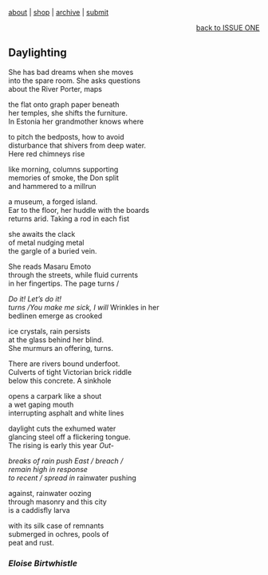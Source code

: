 [about](about.md)  |  [shop](shop.md)  |  [archive](archive.md)  |  [submit](submit.md)

<div align="right">
  <a href="issueone.html">back to ISSUE ONE</a>
</div>

## Daylighting

She has bad dreams when she moves  
into the spare room. She asks questions  
about the River Porter, maps  
  
the flat onto graph paper beneath  
her temples, she shifts the furniture.  
In Estonia her grandmother knows where  

to pitch the bedposts, how to avoid  
disturbance that shivers from deep water.  
Here red chimneys rise  

like morning, columns supporting  
memories of smoke, the Don split  
and hammered to a millrun

a museum, a forged island.  
Ear to the floor, her huddle with the boards  
returns arid. Taking a rod in each fist  

she awaits the clack  
of metal nudging metal  
the gargle of a buried vein.  

She reads Masaru Emoto  
through the streets, while fluid currents   
in her fingertips. The page turns /  

*Do it! Let’s do it!*  
*turns /You make me sick, I will* Wrinkles in her  
bedlinen emerge as crooked  

ice crystals, rain persists  
at the glass behind her blind.  
She murmurs an offering, turns.  

There are rivers bound underfoot.   
Culverts of tight Victorian brick riddle  
below this concrete. A sinkhole  

opens a carpark like a shout  
a wet gaping mouth  
interrupting asphalt and white lines  

daylight cuts the exhumed water  
glancing steel off a flickering tongue.   
The rising is early this year *Out-*  

*breaks of rain push East / breach /  
remain high in response  
to recent / spread in* rainwater pushing  

against, rainwater oozing  
through masonry and this city  
is a caddisfly larva  

with its silk case of remnants  
submerged in ochres, pools of  
peat and rust.

### *Eloise Birtwhistle*
